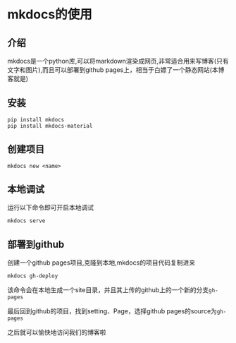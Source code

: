 # mkdocs的使用
## 介绍
mkdocs是一个python库,可以将markdown渲染成网页,非常适合用来写博客(只有文字和图片),而且可以部署到github pages上，相当于白嫖了一个静态网站(本博客就是)
## 安装
```shell
pip install mkdocs
pip install mkdocs-material
```
## 创建项目
```
mkdocs new <name>
```
## 本地调试
运行以下命令即可开启本地调试
```
mkdocs serve
```
## 部署到github
创建一个github pages项目,克隆到本地,mkdocs的项目代码复制进来
```shell
mkdocs gh-deploy
```
该命令会在本地生成一个site目录，并且其上传的github上的一个新的分支`gh-pages`

最后回到github的项目，找到setting、Page，选择github pages的source为`gh-pages`

之后就可以愉快地访问我们的博客啦